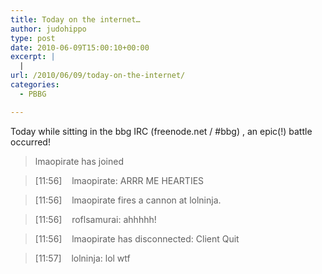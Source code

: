 ```yaml
---
title: Today on the internet…
author: judohippo
type: post
date: 2010-06-09T15:00:10+00:00
excerpt: |
  |
url: /2010/06/09/today-on-the-internet/
categories:
  - PBBG

---
```

Today while sitting in the bbg IRC (freenode.net / #bbg) , an epic(!) battle occurred!

> lmaopirate has joined
  
> [11:56]    lmaopirate: ARRR ME HEARTIES
  
> [11:56]    lmaopirate fires a cannon at lolninja.
  
> [11:56]    roflsamurai: ahhhhh!
  
> [11:56]    lmaopirate has disconnected: Client Quit
  
> [11:57]    lolninja: lol wtf